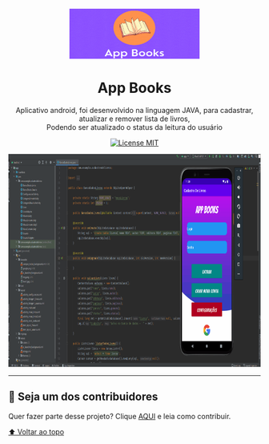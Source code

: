 <h1 align="center">
<span id='voltar-topo'></span>
<br>
  <img src="logo-projeto.jpg" alt="Logo do projeto" height="100" width="260">
<br>
<br>
App Books
</h1>

<p align="center">Aplicativo android, foi desenvolvido na linguagem JAVA, para cadastrar, 
  atualizar e remover lista de livros,<br>Podendo ser atualizado o status da leitura do usuário
</p>

<p align="center">
  <a href="https://opensource.org/licenses/MIT">
    <img src="https://img.shields.io/badge/License-MIT-blue.svg" alt="License MIT">
  </a>
</p>

[//]: # (Adicionar os gifs/imagens aqui:)
<div align="center">
  <img src="apresentação-projeto.gif" alt="imagem-projeto" height="425">
</div>

<hr />

## 🔨 Seja um dos contribuidores<br>

Quer fazer parte desse projeto? Clique [AQUI](CONTRIBUTING.md) e leia como contribuir.

<a href='#topo'>⬆ Voltar ao topo</a><br>
